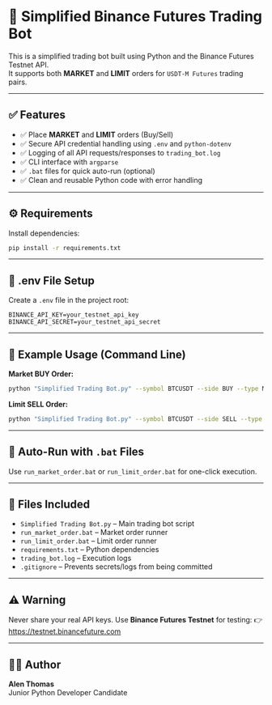 # 🚀 Simplified Binance Futures Trading Bot

This is a simplified trading bot built using Python and the Binance Futures Testnet API.  
It supports both **MARKET** and **LIMIT** orders for `USDT-M Futures` trading pairs.

---

## ✅ Features

- ✅ Place **MARKET** and **LIMIT** orders (Buy/Sell)
- ✅ Secure API credential handling using `.env` and `python-dotenv`
- ✅ Logging of all API requests/responses to `trading_bot.log`
- ✅ CLI interface with `argparse`
- ✅ `.bat` files for quick auto-run (optional)
- ✅ Clean and reusable Python code with error handling

---

## ⚙️ Requirements

Install dependencies:

```bash
pip install -r requirements.txt
```

---

## 🔐 .env File Setup

Create a `.env` file in the project root:

```env
BINANCE_API_KEY=your_testnet_api_key
BINANCE_API_SECRET=your_testnet_api_secret
```

---

## 🧪 Example Usage (Command Line)

**Market BUY Order:**

```bash
python "Simplified Trading Bot.py" --symbol BTCUSDT --side BUY --type MARKET --quantity 0.001
```

**Limit SELL Order:**

```bash
python "Simplified Trading Bot.py" --symbol BTCUSDT --side SELL --type LIMIT --quantity 0.001 --price 61000
```

---

## 🚀 Auto-Run with `.bat` Files

Use `run_market_order.bat` or `run_limit_order.bat` for one-click execution.

---

## 📂 Files Included

- `Simplified Trading Bot.py` – Main trading bot script
- `run_market_order.bat` – Market order runner
- `run_limit_order.bat` – Limit order runner
- `requirements.txt` – Python dependencies
- `trading_bot.log` – Execution logs
- `.gitignore` – Prevents secrets/logs from being committed

---

## ⚠️ Warning

Never share your real API keys. Use **Binance Futures Testnet** for testing:
👉 https://testnet.binancefuture.com

---

## 👨‍💻 Author

**Alen Thomas**  
Junior Python Developer Candidate
